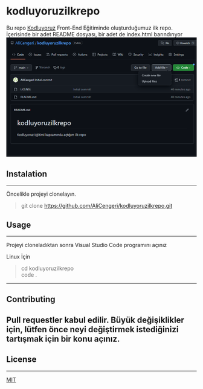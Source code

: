 # kodluyoruzilkrepo
Bu repo [Kodluyoruz](https://kodluyoruz.org/tr/kodluyoruz/) Front-End Eğitiminde oluşturduğumuz ilk repo. İçerisinde bir adet README dosyası, bir adet de index.html barındırıyor   
![Resim](https://github.com/AliCengeri/kodluyoruzilkrepo/blob/main/Ekran%20g%C3%B6r%C3%BCnt%C3%BCs%C3%BC%202022-12-08%20164150.png)
## Instalation
---
Öncelikle projeyi clonelayın.
>git clone https://github.com/AliCengeri/kodluyoruzilkrepo.git
## Usage
---
Projeyi cloneladıktan sonra Visual Studio Code programını açınız

Linux İçin

>cd kodluyoruzilkrepo   
code .
---
## Contributing
Pull requestler kabul edilir. Büyük değişiklikler için, lütfen önce neyi değiştirmek istediğinizi tartışmak için bir konu açınız.
---
## License
---
[MIT](https://choosealicense.com/licenses/mit/)